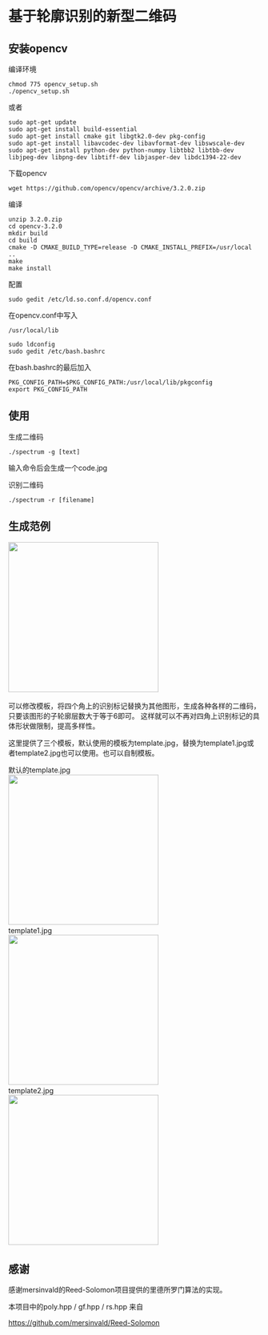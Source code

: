 基于轮廓识别的新型二维码   
==================== 
安装opencv
---------
编译环境
```
chmod 775 opencv_setup.sh
./opencv_setup.sh
```
或者
```
sudo apt-get update
sudo apt-get install build-essential
sudo apt-get install cmake git libgtk2.0-dev pkg-config
sudo apt-get install libavcodec-dev libavformat-dev libswscale-dev
sudo apt-get install python-dev python-numpy libtbb2 libtbb-dev libjpeg-dev libpng-dev libtiff-dev libjasper-dev libdc1394-22-dev
```   
下载opencv
```
wget https://github.com/opencv/opencv/archive/3.2.0.zip
```
编译
```
unzip 3.2.0.zip
cd opencv-3.2.0
mkdir build
cd build
cmake -D CMAKE_BUILD_TYPE=release -D CMAKE_INSTALL_PREFIX=/usr/local ..
make
make install
```
配置
```
sudo gedit /etc/ld.so.conf.d/opencv.conf
```
在opencv.conf中写入
```
/usr/local/lib
```
        
```
sudo ldconfig
sudo gedit /etc/bash.bashrc
```
在bash.bashrc的最后加入
```
PKG_CONFIG_PATH=$PKG_CONFIG_PATH:/usr/local/lib/pkgconfig
export PKG_CONFIG_PATH
```
使用
-----------------
生成二维码   
```
./spectrum -g [text]
```
输入命令后会生成一个code.jpg

识别二维码
```
./spectrum -r [filename]
```
生成范例
------------- 
<img src="https://github.com/Borelset/spectrum_linux_version/blob/master/code.jpg" width = "300" height = "300" />   

可以修改模板，将四个角上的识别标记替换为其他图形，生成各种各样的二维码，只要该图形的子轮廓层数大于等于6即可。
这样就可以不再对四角上识别标记的具体形状做限制，提高多样性。        
   
这里提供了三个模板，默认使用的模板为template.jpg，替换为template1.jpg或者template2.jpg也可以使用。也可以自制模板。        
   
默认的template.jpg   
<img src="https://github.com/Borelset/spectrum_linux_version/blob/master/template.jpg" width = "300" height = "300" />      
template1.jpg   
<img src="https://github.com/Borelset/spectrum_linux_version/blob/master/template1.jpg" width = "300" height = "300" />      
template2.jpg   
<img src="https://github.com/Borelset/spectrum_linux_version/blob/master/template2.jpg" width = "300" height = "300" />      
   
感谢
---------------
感谢mersinvald的Reed-Solomon项目提供的里德所罗门算法的实现。
   
本项目中的poly.hpp / gf.hpp / rs.hpp 来自
   
https://github.com/mersinvald/Reed-Solomon
